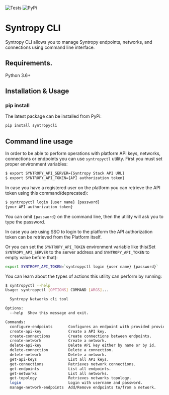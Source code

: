 ![Tests](https://github.com/SyntropyNet/syntropy-cli/workflows/Tests/badge.svg)
![PyPi](https://github.com/SyntropyNet/syntropy-cli/workflows/PyPi/badge.svg)

# Syntropy CLI
Syntropy CLI allows you to manage Syntropy endpoints, networks, and connections using command line interface. 

## Requirements.

Python 3.6+

## Installation & Usage
### pip install

The latest package can be installed from PyPi:

```sh
pip install syntropycli
```

## Command line usage

In order to be able to perform operations with platform API keys, networks, connections or endpoints you can use `syntropyctl` utility.
First you must set proper environment variables:

```sh
$ export SYNTROPY_API_SERVER={Syntropy Stack API URL}
$ export SYNTROPY_API_TOKEN={API authorization token}
```

In case you have a registered user on the platform you can retrieve the API token using this command(deprecated):

```sh
$ syntropyctl login {user name} {password}
{your API authorization token}
```

You can omit `{password}` on the command line, then the utility will ask you to type the password.

In case you are using SSO to login to the platform the API authorization token can be retrieved from the Platform itself.

Or you can set the `SYNTROPY_API_TOKEN` environment variable like this(Set `SYNTROPY_API_SERVER` to the server address and `SYNTROPY_API_TOKEN` to empty value before that):

```sh
export SYNTROPY_API_TOKEN=`syntropyctl login {user name} {password}`
```

You can learn about the types of actions this utility can perform by running:

```sh
$ syntropyctl --help
Usage: syntropyctl [OPTIONS] COMMAND [ARGS]...

  Syntropy Networks cli tool

Options:
  --help  Show this message and exit.

Commands:
  configure-endpoints       Configures an endpoint with provided provider,...
  create-api-key            Create a API key.
  create-connections        Create connections between endpoints.
  create-network            Create a network.
  delete-api-key            Delete API key either by name or by id.
  delete-connection         Delete a connection.
  delete-network            Delete a network.
  get-api-keys              List all API keys.
  get-connections           Retrieves network connections.
  get-endpoints             List all endpoints.
  get-networks              List all networks.
  get-topology              Retrieves networks topology.
  login                     Login with username and password.
  manage-network-endpoints  Add/Remove endpoints to/from a network.
```

